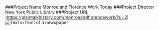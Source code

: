 ###Project Name
  Monroe and Florence Work Today
###Project Director
    New York Public Library
###Project URL
  (https://plaintalkhistory.com/monroeandflorencework/?u=2)
![Text in front of a newspaper](https://Rebecca-S1.github.io/Rebecca-S/images/Newspaper.jpg)
